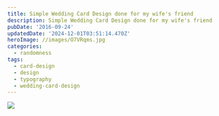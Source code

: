 ```yaml
---
title: Simple Wedding Card Design done for my wife's friend
description: Simple Wedding Card Design done for my wife's friend
pubDate: '2016-09-24'
updatedDate: '2024-12-01T03:51:14.470Z'
heroImage: //images/O7VRqms.jpg
categories:
  - randomness
tags:
  - card-design
  - design
  - typography
  - wedding-card-design
---
```


![](/blog/images/O7VRqms.jpg)
